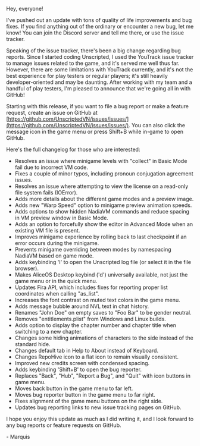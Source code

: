 <!-- 
.. title: v1.2.3 has been released, and a new issue tracker!
.. slug: v123-has-been-released-and-a-new-issue-tracker
.. date: 2020-05-15 14:07:03 UTC-04:00
.. tags: devlog, update, github
.. description: I've pushed out a new update to the extended demo (v1.2.3) and have migrated new issues to GitHub.
.. type: text
-->

Hey, everyone!

I've pushed out an update with tons of quality of life improvements and bug fixes. If you find anything out of the ordinary or encounter a new bug, let me know! You can join the Discord server and tell me there, or use the issue tracker.

Speaking of the issue tracker, there's been a big change regarding bug reports. Since I started coding Unscripted, I used the YouTrack issue tracker to manage issues related to the game, and it's served me well thus far. However, there are some limitations with YouTrack currently, and it's not the best experience for play testers or regular players; it's still heavily developer-oriented and may be daunting. After working with my team and a handful of play testers, I'm pleased to announce that we're going all in with GitHub!

Starting with this release, if you want to file a bug report or make a feature request, create an issue on GitHub at [https://github.com/UnscriptedVN/issues/issues/](https://github.com/UnscriptedVN/issues/issues/). You can also click the message icon in the game menu or press Shift+B while in-game to open GitHub.

Here's the full changelog for those who are interested:

- Resolves an issue where minigame levels with "collect" in Basic Mode fail due to incorrect VM code.
- Fixes a couple of minor typos, including pronoun conjugation agreement issues.
- Resolves an issue where attempting to view the license on a read-only file system fails (IOError).
- Adds more details about the different game modes and a preview image.
- Adds new "Warp Speed" option to minigame preview animation speeds.
- Adds options to show hidden NadiaVM commands and reduce spacing in VM preview window in Basic Mode.
- Adds an option to forcefully show the editor in Advanced Mode when an existing VM file is present.
- Improves minigame experience by rolling back to last checkpoint if an error occurs during the minigame.
- Prevents minigame overriding between modes by namespacing NadiaVM based on game mode.
- Adds keybinding 'l' to open the Unscripted log file (or select it in the file browser).
- Makes AliceOS Desktop keybind ('d') universally available, not just the game menu or in the quick menu.
- Updates Fira API, which includes fixes for reporting proper list coordinates when calling "as_list".
- Increases the font contrast on muted text colors in the game menu.
- Adds message bubble around NVL text in chat history.
- Renames "John Doe" on empty saves to "Foo Bar" to be gender neutral.
- Removes "entitlements.plist" from Windows and Linux builds.
- Adds option to display the chapter number and chapter title when switching to a new chapter.
- Changes some hiding animations of characters to the side instead of the standard hide.
- Changes default tab in Help to About instead of Keyboard.
- Changes RepoHive icon to a flat icon to remain visually consistent.
- Improved new credits screen with condensed spacing.
- Adds keybinding 'Shift+B' to open the bug reporter.
- Replaces "Back", "Hub", "Report a Bug", and "Quit" with icon buttons in game menu.
- Moves back button in the game menu to far left.
- Moves bug reporter button in the game menu to far right.
- Fixes alignment of the game menu buttons on the right side.
- Updates bug reporting links to new issue tracking pages on GitHub.

I hope you enjoy this update as much as I did writing it, and I look forward to any bug reports or feature requests on GitHub.

\- Marquis